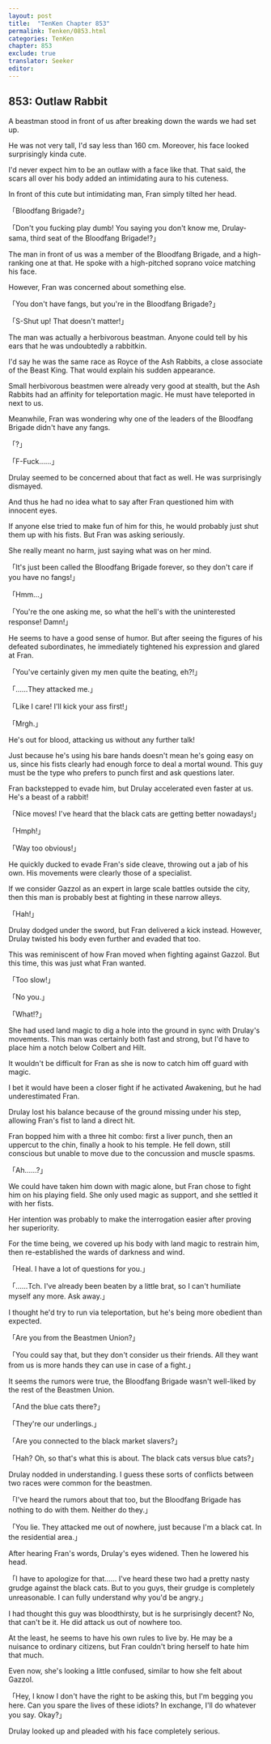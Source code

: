 ```yaml
---
layout: post
title:  "TenKen Chapter 853"
permalink: Tenken/0853.html
categories: TenKen
chapter: 853
exclude: true
translator: Seeker
editor: 
---
```

<h2>853: Outlaw Rabbit</h2>

A beastman stood in front of us after breaking down the wards we had set up.

He was not very tall, I'd say less than 160 cm. Moreover, his face looked surprisingly kinda cute.

I'd never expect him to be an outlaw with a face like that. That said, the scars all over his body added an intimidating aura to his cuteness.

In front of this cute but intimidating man, Fran simply tilted her head.

「Bloodfang Brigade?」

「Don't you fucking play dumb! You saying you don't know me, Drulay-sama, third seat of the Bloodfang Brigade!?」

The man in front of us was a member of the Bloodfang Brigade, and a high-ranking one at that. He spoke with a high-pitched soprano voice matching his face.

However, Fran was concerned about something else.

「You don't have fangs, but you're in the Bloodfang Brigade?」

「S-Shut up! That doesn't matter!」

The man was actually a herbivorous beastman. Anyone could tell by his ears that he was undoubtedly a rabbitkin.

I'd say he was the same race as Royce of the Ash Rabbits, a close associate of the Beast King. That would explain his sudden appearance.

Small herbivorous beastmen were already very good at stealth, but the Ash Rabbits had an affinity for teleportation magic. He must have teleported in next to us.

Meanwhile, Fran was wondering why one of the leaders of the Bloodfang Brigade didn't have any fangs.

「?」

「F-Fuck……」

Drulay seemed to be concerned about that fact as well. He was surprisingly dismayed.

And thus he had no idea what to say after Fran questioned him with innocent eyes.

If anyone else tried to make fun of him for this, he would probably just shut them up with his fists. But Fran was asking seriously.

She really meant no harm, just saying what was on her mind.

「It's just been called the Bloodfang Brigade forever, so they don't care if you have no fangs!」

「Hmm…」

「You're the one asking me, so what the hell's with the uninterested response! Damn!」

He seems to have a good sense of humor. But after seeing the figures of his defeated subordinates, he immediately tightened his expression and glared at Fran.

「You've certainly given my men quite the beating, eh?!」

「……They attacked me.」

「Like I care! I'll kick your ass first!」

「Mrgh.」

He's out for blood, attacking us without any further talk!

Just because he's using his bare hands doesn't mean he's going easy on us, since his fists clearly had enough force to deal a mortal wound. This guy must be the type who prefers to punch first and ask questions later.

Fran backstepped to evade him, but Drulay accelerated even faster at us. He's a beast of a rabbit!

「Nice moves! I've heard that the black cats are getting better nowadays!」

「Hmph!」

「Way too obvious!」

He quickly ducked to evade Fran's side cleave, throwing out a jab of his own. His movements were clearly those of a specialist.

If we consider Gazzol as an expert in large scale battles outside the city, then this man is probably best at fighting in these narrow alleys.

「Hah!」

Drulay dodged under the sword, but Fran delivered a kick instead. However, Drulay twisted his body even further and evaded that too.

This was reminiscent of how Fran moved when fighting against Gazzol. But this time, this was just what Fran wanted.

「Too slow!」

「No you.」

「What!?」

She had used land magic to dig a hole into the ground in sync with Drulay's movements. This man was certainly both fast and strong, but I'd have to place him a notch below Colbert and Hilt.

It wouldn't be difficult for Fran as she is now to catch him off guard with magic.

I bet it would have been a closer fight if he activated Awakening, but he had underestimated Fran.

Drulay lost his balance because of the ground missing under his step, allowing Fran's fist to land a direct hit.

Fran bopped him with a three hit combo: first a liver punch, then an uppercut to the chin, finally a hook to his temple. He fell down, still conscious but unable to move due to the concussion and muscle spasms.

「Ah……?」

We could have taken him down with magic alone, but Fran chose to fight him on his playing field. She only used magic as support, and she settled it with her fists.

Her intention was probably to make the interrogation easier after proving her superiority.

For the time being, we covered up his body with land magic to restrain him, then re-established the wards of darkness and wind.

「Heal. I have a lot of questions for you.」

「……Tch. I've already been beaten by a little brat, so I can't humiliate myself any more. Ask away.」

I thought he'd try to run via teleportation, but he's being more obedient than expected.

「Are you from the Beastmen Union?」

「You could say that, but they don't consider us their friends. All they want from us is more hands they can use in case of a fight.」

It seems the rumors were true, the Bloodfang Brigade wasn't well-liked by the rest of the Beastmen Union.

「And the blue cats there?」

「They're our underlings.」

「Are you connected to the black market slavers?」

「Hah? Oh, so that's what this is about. The black cats versus blue cats?」

Drulay nodded in understanding. I guess these sorts of conflicts between two races were common for the beastmen.

「I've heard the rumors about that too, but the Bloodfang Brigade has nothing to do with them. Neither do they.」

「You lie. They attacked me out of nowhere, just because I'm a black cat. In the residential area.」

After hearing Fran's words, Drulay's eyes widened. Then he lowered his head.

「I have to apologize for that…… I've heard these two had a pretty nasty grudge against the black cats. But to you guys, their grudge is completely unreasonable. I can fully understand why you'd be angry.」

I had thought this guy was bloodthirsty, but is he surprisingly decent? No, that can't be it. He did attack us out of nowhere too.

At the least, he seems to have his own rules to live by. He may be a nuisance to ordinary citizens, but Fran couldn't bring herself to hate him that much.

Even now, she's looking a little confused, similar to how she felt about Gazzol.

「Hey, I know I don't have the right to be asking this, but I'm begging you here. Can you spare the lives of these idiots? In exchange, I'll do whatever you say. Okay?」

Drulay looked up and pleaded with his face completely serious.



